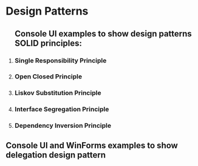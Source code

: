 # Design Patterns

<ol>
  <h2> Console UI examples to show design patterns SOLID principles: </h2>
  <li> <h3>Single Responsibility Principle<h3> </li>
  <li> <h3>Open Closed Principle<h3> </li>
  <li> <h3>Liskov Substitution Principle<h3> </li>
  <li> <h3>Interface Segregation Principle<h3> </li>
  <li> <h3>Dependency Inversion Principle<h3> </li>
</ol>
    
  <h2> Console UI and WinForms examples to show delegation design pattern</h2>
